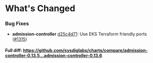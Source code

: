# What's Changed

### Bug Fixes
- **admission-controller** [d25c4d71](https://github.com/sysdiglabs/charts/commit/d25c4d712a4a2b6839404368db67108113138245): Use EKS Terraform friendly ports ([#1315](https://github.com/sysdiglabs/charts/issues/1315))
#### Full diff: https://github.com/sysdiglabs/charts/compare/admission-controller-0.13.5...admission-controller-0.13.6
